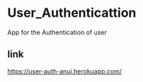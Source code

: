 # User_Authenticattion
App for the Authentication of user

## link
https://user-auth-anuj.herokuapp.com/
